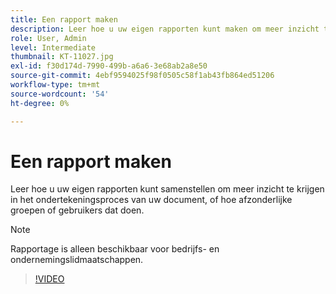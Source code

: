 ```yaml
---
title: Een rapport maken
description: Leer hoe u uw eigen rapporten kunt maken om meer inzicht te krijgen in het proces voor het ondertekenen van documenten
role: User, Admin
level: Intermediate
thumbnail: KT-11027.jpg
exl-id: f30d174d-7990-499b-a6a6-3e68ab2a8e50
source-git-commit: 4ebf9594025f98f0505c58f1ab43fb864ed51206
workflow-type: tm+mt
source-wordcount: '54'
ht-degree: 0%

---
```


# Een rapport maken

Leer hoe u uw eigen rapporten kunt samenstellen om meer inzicht te krijgen in het ondertekeningsproces van uw document, of hoe afzonderlijke groepen of gebruikers dat doen.

>[!NOTE]
>
>Rapportage is alleen beschikbaar voor bedrijfs- en ondernemingslidmaatschappen.

>[!VIDEO](https://video.tv.adobe.com/v/346754?quality=12&learn=on&hidetitle=true)
